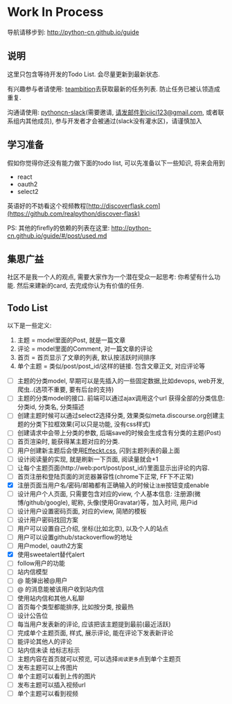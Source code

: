 Work In Process
==

导航请移步到: http://python-cn.github.io/guide

说明
--

这里只包含等待开发的Todo List. 会尽量更新到最新状态.

有兴趣参与者请使用: [teambition](http://tburl.in/aba6fdf0)去获取最新的任务列表. 防止任务已被认领造成重复.

沟通请使用: [pythoncn-slack](https://pythoncn.slack.com)(需要邀请, 请发邮件到ciici123@gmail.com, 或者联系组内其他成员),
参与开发者才会被通过(slack没有灌水区)，请谨慎加入

## 学习准备

假如你觉得你还没有能力做下面的todo list, 可以先准备以下一些知识, 将来会用到

- react
- oauth2
- select2

英语好的不妨看这个视频教程[http://discoverflask.com](https://github.com/realpython/discover-flask)

PS: 其他的firefly的依赖的列表在这里: http://python-cn.github.io/guide/#/post/used.md

## 集思广益

社区不是我一个人的观点, 需要大家作为一个潜在受众一起思考: 你希望有什么功能. 然后来建新的card, 去完成你认为有价值的任务.

## Todo List

以下是一些定义:

1. 主题 = model里面的Post, 就是一篇文章
2. 评论 = model里面的Comment, 对一篇文章的评论
3. 首页 = 首页显示了文章的列表, 默认按活跃时间排序
4. 单个主题 = 类似/post/post_id/这样的链接. 包含文章正文, 对应评论等

- [ ] 主题的分类model, 早期可以是先插入的一些固定数据,比如devops, web开发, 爬虫..(选项不重要, 要有后台的支持)
- [ ] 主题的分类model的接口. 前端可以通过ajax调用这个url 获得全部的分类信息: 分类id, 分类名, 分类描述
- [ ] 创建主题时候可以通过select2选择分类, 效果类似meta.discourse.org创建主题的分类下拉框效果(可以只是功能, 没有css样式)
- [ ] 创建请求中会带上分类的参数, 后端save的时候会生成含有分类的主题(Post)
- [ ] 首页渲染时, 能获得某主题对应的分类.
- [ ] 用户创建新主题后会使用[Effeckt.css](https://github.com/h5bp/Effeckt.css), 闪到主题列表的最上面
- [ ] 设计阅读量的实现, 就是刷新一下页面, 阅读量就会+1
- [ ] 让每个主题页面(http://web:port/post/post_id/)里面显示出评论的内容.
- [ ] 首页注册和登陆页面的浏览器兼容性(chrome下正常, FF下不正常)
- [x] 注册页面当用户名/密码/邮箱都有正确输入的时候让`注册`按钮变成enable
- [ ] 设计用户个人页面, 只需要包含对应的view, 个人基本信息: 注册源(微博/github/google), 昵称, 头像(使用Gravatar)等，加入时间, 用户id
- [ ] 设计用户设置密码页面, 对应的view, 简陋的模板
- [ ] 设计用户密码找回方案
- [ ] 用户可以设置自己介绍, 坐标(比如北京), 以及个人的站点
- [ ] 用户可以设置github/stackoverflow的地址
- [ ] 用户model, oauth2方案
- [x] 使用sweetalert替代alert
- [ ] follow用户的功能
- [ ] 站内信模型
- [ ] @ 能弹出被@用户
- [ ] @ 的消息能被该用户收到站内信
- [ ] 使用站内信和其他人私聊
- [ ] 首页每个类型都能排序, 比如按分类, 按最热
- [ ] 设计公告位
- [ ] 每当用户发表新的评论, 应该把该主题提到最前(最近活跃)
- [ ] 完成单个主题页面, 样式, 展示评论, 能在评论下发表新评论
- [ ] 能评论其他人的评论
- [ ] 站内信未读 给标志标示
- [ ] 主题内容在首页就可以预览, 可以选择`阅读更多`点到单个主题页
- [ ] 发布主题可以上传图片
- [ ] 单个主题可以看到上传的图片
- [ ] 发布主题可以插入视频url
- [ ] 单个主题可以看到视频
